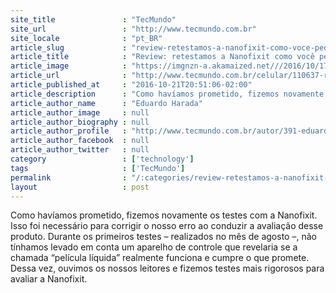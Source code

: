 ```yaml
---
site_title               : "TecMundo"
site_url                 : "http://www.tecmundo.com.br"
site_locale              : "pt_BR"
article_slug             : "review-retestamos-a-nanofixit-como-voce-pediu-confira-o-resultado-video"
article_title            : "Review: retestamos a Nanofixit como você pediu, confira o resultado [vídeo]"
article_image            : "https://imgnzn-a.akamaized.net///2016/10/17/17164224479305-t1200x480.jpg"
article_url              : "http://www.tecmundo.com.br/celular/110637-review-retestamos-nanofixit-voce-pediu-confira-resultado-video.htm"
article_published_at     : "2016-10-21T20:51:06-02:00"
article_description      : "Como havíamos prometido, fizemos novamente os testes com a Nanofixit. Isso foi necessário para corrigir o nosso erro ao conduzir a avaliação desse produto. Durante os primeiros testes – realizados no mês de agosto –, não tínhamos levado em conta um aparelho de controle que revelaria se a chamada “película líquida” realmente funciona e cumpre o que promete. Dessa vez, ouvimos os nossos leitores e fizemos testes mais rigorosos para avaliar a Nanofixit."
article_author_name      : "Eduardo Harada"
article_author_image     : null
article_author_biography : null
article_author_profile   : "http://www.tecmundo.com.br/autor/391-eduardo-harada/"
article_author_facebook  : null
article_author_twitter   : null
category                 : ['technology']
tags                     : ['TecMundo']
permalink                : "/:categories/review-retestamos-a-nanofixit-como-voce-pediu-confira-o-resultado-video/"
layout                   : post
---
```


Como havíamos prometido, fizemos novamente os testes com a Nanofixit. Isso foi necessário para corrigir o nosso erro ao conduzir a avaliação desse produto. Durante os primeiros testes – realizados no mês de agosto –, não tínhamos levado em conta um aparelho de controle que revelaria se a chamada “película líquida” realmente funciona e cumpre o que promete. Dessa vez, ouvimos os nossos leitores e fizemos testes mais rigorosos para avaliar a Nanofixit.
